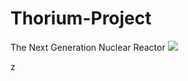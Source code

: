 # Thorium-Project
The Next Generation Nuclear Reactor 
 ![](https://img.shields.io/badge/Thorium%20Project-Reactor%20%2F%20particle-accelerator%20%2F%20accelerator%20%2F%20ue5%20%2F%20Thorium-purple)

z

